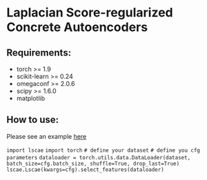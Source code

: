 # Laplacian Score-regularized Concrete Autoencoders

## Requirements:

* torch >= 1.9
* scikit-learn >= 0.24
* omegaconf >= 2.0.6
* scipy >= 1.6.0
* matplotlib

## How to use:

Please see an example [here](https://github.com/jsvir/lscae/blob/master/example.ipynb)

`import lscae`
`import torch`
`# define your dataset`
`# define you cfg parameters`
`dataloader = torch.utils.data.DataLoader(dataset, batch_size=cfg.batch_size, shuffle=True, drop_last=True)`
`lscae.Lscae(kwargs=cfg).select_features(dataloader)`
